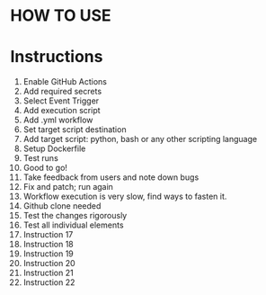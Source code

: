 # HOW TO USE

# Instructions

1. Enable GitHub Actions
2. Add required secrets
3. Select Event Trigger
4. Add execution script
5. Add .yml workflow
6. Set target script destination
7. Add target script: python, bash or any other scripting language
8. Setup Dockerfile
9. Test runs
10. Good to go!
11. Take feedback from users and note down bugs
12. Fix and patch; run again
13. Workflow execution is very slow, find ways to fasten it.
14. Github clone needed
15. Test the changes rigorously
16. Test all individual elements
17. Instruction 17
18. Instruction 18
19. Instruction 19
20. Instruction 20
21. Instruction 21
22. Instruction 22
